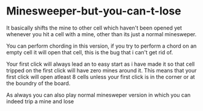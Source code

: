 # Minesweeper-but-you-can-t-lose
It basically shifts the mine to other cell which haven't been opened yet whenever you hit a cell with a mine, other than its just a normal minesweper.

You can perform chording in this version, if you try to perform a chord on an empty cell it will open that cell, this is the bug that i can't get rid of.

Your first click will always lead an to easy start as i have made it so that cell tripped on the first click will have zero mines around it.
This means that your first click will open atleast 8 cells unless your first click is in the corner or at the boundry of the board.

As always you can also play normal minesweper version in which you can indeed trip a mine and lose
